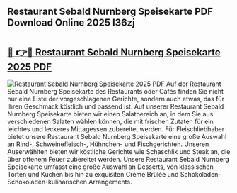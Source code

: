## Restaurant Sebald Nurnberg Speisekarte PDF Download Online 2025 l36zj

# <h2><a href="http://gc8gve.nevu.top/?p=Restaurant+Sebald+Nurnberg+Speisekarte">🔗 👉🔴 Restaurant Sebald Nurnberg Speisekarte 2025 PDF</a></h2>

[![Restaurant Sebald Nurnberg Speisekarte 2025 PDF](https://i.imgur.com/dBaPXMq.png)](http://gc8gve.nevu.top/?p=Restaurant+Sebald+Nurnberg+Speisekarte)
Auf der Restaurant Sebald Nurnberg Speisekarte des Restaurants oder Cafés finden Sie nicht nur eine Liste der vorgeschlagenen Gerichte, sondern auch etwas, das für Ihren Geschmack köstlich und passend ist. Auf unserer Restaurant Sebald Nurnberg Speisekarte bieten wir einen Salatbereich an, in dem Sie aus verschiedenen Salaten wählen können, die mit frischen Zutaten für ein leichtes und leckeres Mittagessen zubereitet werden. Für Fleischliebhaber bietet unsere Restaurant Sebald Nurnberg Speisekarte eine große Auswahl an Rind-, Schweinefleisch-, Hühnchen- und Fischgerichten. Unseren Auserwählten bieten wir köstliche Gerichte wie Schaschlik und Steak an, die über offenem Feuer zubereitet werden. Unsere Restaurant Sebald Nurnberg Speisekarte umfasst eine große Auswahl an Desserts, von klassischen Torten und Kuchen bis hin zu exquisiten Crème Brûlée und Schokoladen-Schokoladen-kulinarischen Arrangements.
